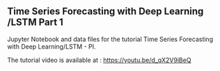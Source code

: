 ## Time Series Forecasting with Deep Learning /LSTM Part 1
Jupyter Notebook and data files for the tutorial Time Series Forecasting with Deep Learning/LSTM - PI.

The tutorial video is available at : https://youtu.be/d_qX2V9iBeQ 
